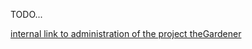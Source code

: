 
TODO...


[internal link to administration of the project theGardener](thegardener://path=theGardener>feature_70-internal-link>_features_/administration)

